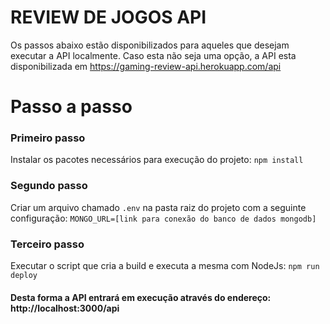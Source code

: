 # REVIEW DE JOGOS API

Os passos abaixo estão disponibilizados para aqueles que desejam executar a API localmente.
Caso esta não seja uma opção, a API esta disponibilizada em https://gaming-review-api.herokuapp.com/api

# Passo a passo

### Primeiro passo

Instalar os pacotes necessários para execução do projeto: `npm install`

### Segundo passo

Criar um arquivo chamado `.env` na pasta raiz do projeto com a seguinte configuração:
`MONGO_URL=[link para conexão do banco de dados mongodb]`

### Terceiro passo

Executar o script que cria a build e executa a mesma com NodeJs: `npm run deploy`

#### Desta forma a API entrará em execução através do endereço: http://localhost:3000/api
